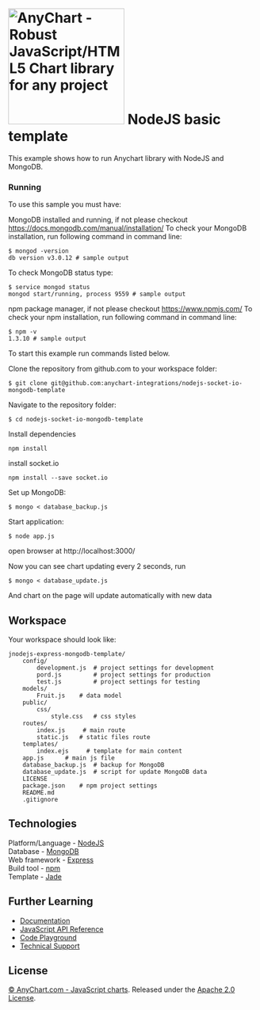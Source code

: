 [<img src="https://cdn.anychart.com/images/logo-transparent-segoe.png?2" width="234px" alt="AnyChart - Robust JavaScript/HTML5 Chart library for any project">](https://anychart.com)
NodeJS basic template
=========================

This example shows how to run Anychart library with NodeJS and MongoDB.

### Running
To use this sample you must have:

MongoDB installed and running, if not please checkout https://docs.mongodb.com/manual/installation/
To check your MongoDB installation, run following command in command line:
```
$ mongod -version
db version v3.0.12 # sample output
```
To check MongoDB status type:
```
$ service mongod status
mongod start/running, process 9559 # sample output
```

npm package manager, if not please checkout https://www.npmjs.com/
To check your npm installation, run following command in command line:
```
$ npm -v
1.3.10 # sample output
```
To start this example run commands listed below.

Clone the repository from github.com to your workspace folder:

```
$ git clone git@github.com:anychart-integrations/nodejs-socket-io-mongodb-template
```

Navigate to the repository folder:
```
$ cd nodejs-socket-io-mongodb-template
```

Install dependencies
```
npm install
```

install socket.io
```
npm install --save socket.io
```

Set up MongoDB:
```
$ mongo < database_backup.js
```

Start application:
```
$ node app.js
```

open browser at http://localhost:3000/

Now you can see chart updating every 2 seconds, run
```
$ mongo < database_update.js
```
And chart on the page will update automatically with new data

## Workspace
Your workspace should look like:
```
jnodejs-express-mongodb-template/
    config/
        development.js  # project settings for development
        pord.js         # project settings for production
        test.js         # project settings for testing
    models/
        Fruit.js    # data model
    public/
        css/
            style.css   # css styles
    routes/
        index.js     # main route
        static.js   # static files route
    templates/
        index.ejs     # template for main content
    app.js      # main js file
    database_backup.js  # backup for MongoDB
    database_update.js  # script for update MongoDB data
    LICENSE
    package.json    # npm project settings
    README.md
    .gitignore
```

## Technologies
Platform/Language - [NodeJS](https://nodejs.org/en/)<br />
Database - [MongoDB](https://www.mongodb.com/)<br />
Web framework - [Express](http://expressjs.com/)<br />
Build tool - [npm](https://www.npmjs.com/)<br />
Template - [Jade](https://naltatis.github.io/jade-syntax-docs/)<br />

## Further Learning
* [Documentation](https://docs.anychart.com)
* [JavaScript API Reference](https://api.anychart.com)
* [Code Playground](https://playground.anychart.com)
* [Technical Support](https://anychart.com/support)

## License
[© AnyChart.com - JavaScript charts](http://www.anychart.com). Released under the [Apache 2.0 License](https://github.com/anychart-integrations/nodejs-express-mongodb-template/blob/master/LICENSE).

